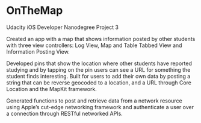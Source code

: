 # OnTheMap
Udacity iOS Developer Nanodegree Project 3

Created an app with a map that shows information posted by other students with three view controllers: Log View,
Map and Table Tabbed View and Information Posting View.

Developed pins that show the location where other students have reported studying and by tapping on the pin users
can see a URL for something the student finds interesting. Built for users to add their own data by posting a string
that can be reverse geocoded to a location, and a URL through Core Location and the MapKit framework.

Generated functions to post and retrieve data from a network resource using Apple’s cut-edge networking framework
and authenticate a user over a connection through RESTful networked APIs.

